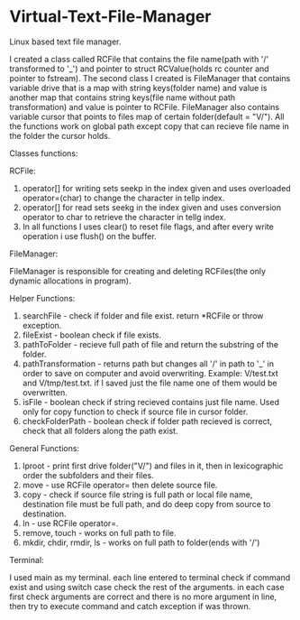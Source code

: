# Virtual-Text-File-Manager
Linux based text file manager.

I created a class called RCFile that contains the file name(path with '/' transformed to '_')
and pointer to struct RCValue(holds rc counter and pointer to fstream).
The second class I created is FileManager that contains variable drive that is a map with string keys(folder name) 
and value is another map that contains string keys(file name without path transformation) and value is pointer to RCFile.
FileManager also contains variable cursor that points to files map of certain folder(default = "V/").
All the functions work on global path except copy that can recieve file name in the folder the cursor holds.

Classes functions:

RCFile:
1) operator[] for writing sets seekp in the index given and uses overloaded operator=(char) to change the character in tellp index.
2) operator[] for read sets seekg in the index given and uses conversion operator to char to retrieve the character in tellg index.
3) In all functions I uses clear() to reset file flags, and after every write operation i use flush() on the buffer.

FileManager:

FileManager is responsible for creating and deleting RCFiles(the only dynamic allocations in program).

Helper Functions:

1) searchFile - check if folder and file exist. return *RCFile or throw exception.
2) fileExist - boolean check if file exists.
3) pathToFolder - recieve full path of file and return the substring of the folder.
4) pathTransformation - returns path but changes all '/' in path to '_' in order to save on computer and avoid overwriting.
   Example: V/test.txt and V/tmp/test.txt. if I saved just the file name one of them would be overwritten.
5) isFile - boolean check if string recieved contains just file name. Used only for copy function to check if source file in cursor folder.
6) checkFolderPath - boolean check if folder path recieved is correct, check that all folders along the path exist.

General Functions:
1) lproot - print first drive folder("V/") and files in it, then in lexicographic order the subfolders and their files.
2) move - use RCFile operator= then delete source file.
3) copy - check if source file string is full path or local file name, destination file must be full path, and do deep copy from source to destination.
4) ln - use RCFile operator=.
5) remove, touch - works on full path to file.
6) mkdir, chdir, rmdir, ls - works on full path to folder(ends with '/')

Terminal:

I used main as my terminal. each line entered to terminal check if command exist and using switch case check the rest of the arguments.
in each case first check arguments are correct and there is no more argument in line, then try to execute command and catch exception if was thrown.

